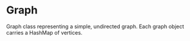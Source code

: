 # Graph

Graph class representing a simple, undirected graph. Each graph object carries a HashMap of vertices.
